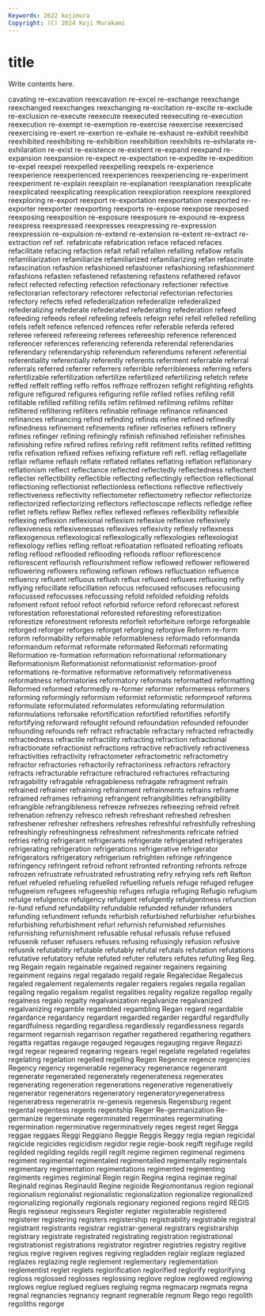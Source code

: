 ```yaml
---
Keywords: 2622 kojimura
Copyright: (C) 2024 Koji Murakami
---
```


# title

Write contents here.



cavating re-excavation reexcavation re-excel re-exchange reexchange reexchanged reexchanges
reexchanging re-excitation re-excite re-exclude re-exclusion re-execute reexecute reexecuted reexecuting re-execution
reexecution re-exempt re-exemption re-exercise reexercise reexercised reexercising re-exert re-exertion re-exhale
re-exhaust re-exhibit reexhibit reexhibited reexhibiting re-exhibition reexhibition reexhibits re-exhilarate re-exhilaration
re-exist re-existence re-existent re-expand reexpand re-expansion reexpansion re-expect re-expectation re-expedite
re-expedition re-expel reexpel reexpelled reexpelling reexpels re-experience reexperience reexperienced reexperiences
reexperiencing re-experiment reexperiment re-explain reexplain re-explanation reexplanation reexplicate reexplicated reexplicating
reexplication reexploration reexplore reexplored reexploring re-export reexport re-exportation reexportation reexported
re-exporter reexporter reexporting reexports re-expose reexpose reexposed reexposing reexposition re-exposure
reexposure re-expound re-express reexpress reexpressed reexpresses reexpressing re-expression reexpression re-expulsion
re-extend re-extension re-extent re-extract re-extraction ref ref. refabricate refabrication reface
refaced refaces refacilitate refacing refaction refait refall refallen refalling refallow
refalls refamiliarization refamiliarize refamiliarized refamiliarizing refan refascinate refascination refashion refashioned
refashioner refashioning refashionment refashions refasten refastened refastening refastens refathered refavor
refect refected refecting refection refectionary refectioner refective refectorarian refectorary refectorer
refectorial refectorian refectories refectory refects refed refederalization refederalize refederalized refederalizing
refederate refederated refederating refederation refeed refeeding refeeds refeel refeeling refeels
refeign refel refell refelled refelling refels refelt refence refenced refences
refer referable referda refered referee refereed refereeing referees refereeship reference
referenced referencer references referencing referenda referendal referendaries referendary referendaryship referendum
referendums referent referential referentiality referentially referently referents referment referrable referral
referrals referred referrer referrers referrible referribleness referring refers refertilizable refertilization
refertilize refertilized refertilizing refetch refete reffed reffelt reffing reffo reffos
reffroze reffrozen refight refighting refights refigure refigured refigures refiguring refile
refiled refiles refiling refill refillable refilled refilling refills refilm refilmed
refilming refilms refilter refiltered refiltering refilters refinable refinage refinance refinanced
refinances refinancing refind refinding refinds refine refined refinedly refinedness refinement
refinements refiner refineries refiners refinery refines refinger refining refiningly refinish
refinished refinisher refinishes refinishing refire refired refires refiring refit refitment
refits refitted refitting refix refixation refixed refixes refixing refixture refl
refl. reflag reflagellate reflair reflame reflash reflate reflated reflates reflating
reflation reflationary reflationism reflect reflectance reflected reflectedly reflectedness reflectent reflecter
reflectibility reflectible reflecting reflectingly reflection reflectional reflectioning reflectionist reflectionless reflections
reflective reflectively reflectiveness reflectivity reflectometer reflectometry reflector reflectorize reflectorized reflectorizing
reflectors reflectoscope reflects refledge reflee reflet reflets reflew Reflex reflex
reflexed reflexes reflexibility reflexible reflexing reflexion reflexional reflexism reflexiue reflexive
reflexively reflexiveness reflexivenesses reflexives reflexivity reflexly reflexness reflexogenous reflexological reflexologically
reflexologies reflexologist reflexology reflies refling refloat refloatation refloated refloating refloats
reflog reflood reflooded reflooding refloods refloor reflorescence reflorescent reflourish reflourishment
reflow reflowed reflower reflowered reflowering reflowers reflowing reflown reflows refluctuation
refluence refluency refluent refluous reflush reflux refluxed refluxes refluxing refly
reflying refocillate refocillation refocus refocused refocuses refocusing refocussed refocusses refocussing
refold refolded refolding refolds refoment refont refool refoot reforbid reforce
reford reforecast reforest reforestation reforestational reforested reforesting reforestization reforestize reforestment
reforests reforfeit reforfeiture reforge reforgeable reforged reforger reforges reforget reforging
reforgive Reform re-form reform reformability reformable reformableness reformado reformanda reformandum
reformat reformate reformated Reformati reformating Reformation re-formation reformation reformational reformationary
Reformationism Reformationist reformationist reformation-proof reformations re-formative reformative reformatively reformativeness reformatness
reformatories reformatory reformats reformatted reformatting Reformed reformed reformedly re-former reformer
reformeress reformers reforming reformingly reformism reformist reformistic reformproof reforms reformulate
reformulated reformulates reformulating reformulation reformulations reforsake refortification refortified refortifies refortify
refortifying reforward refought refound refoundation refounded refounder refounding refounds refr
refract refractable refractary refracted refractedly refractedness refractile refractility refracting refraction
refractional refractionate refractionist refractions refractive refractively refractiveness refractivities refractivity refractometer
refractometric refractometry refractor refractories refractorily refractoriness refractors refractory refracts refracturable
refracture refractured refractures refracturing refragability refragable refragableness refragate refragment refrain
refrained refrainer refraining refrainment refrainments refrains reframe reframed reframes reframing
refrangent refrangibilities refrangibility refrangible refrangibleness refreeze refreezes refreezing refreid refreit
refrenation refrenzy refresco refresh refreshant refreshed refreshen refreshener refresher refreshers
refreshes refreshful refreshfully refreshing refreshingly refreshingness refreshment refreshments refricate refried
refries refrig refrigerant refrigerants refrigerate refrigerated refrigerates refrigerating refrigeration refrigerations
refrigerative refrigerator refrigerators refrigeratory refrigerium refrighten refringe refringence refringency refringent
refroid refront refronted refronting refronts refroze refrozen refrustrate refrustrated refrustrating
refry refrying refs reft Refton refuel refueled refueling refuelled refuelling
refuels refuge refuged refugee refugeeism refugees refugeeship refuges refugia refuging
Refugio refugium refulge refulgence refulgency refulgent refulgently refulgentness refunction re-fund
refund refundability refundable refunded refunder refunders refunding refundment refunds refurbish
refurbished refurbisher refurbishes refurbishing refurbishment refurl refurnish refurnished refurnishes refurnishing
refurnishment refusable refusal refusals refuse refused refusenik refuser refusers refuses
refusing refusingly refusion refusive refusnik refutability refutable refutably refutal refutals
refutation refutations refutative refutatory refute refuted refuter refuters refutes refuting
Reg Reg. reg Regain regain regainable regained regainer regainers regaining
regainment regains regal regalado regald regale Regalecidae Regalecus regaled regalement
regalements regaler regalers regales regalia regalian regaling regalio regalism regalist
regalities regality regalize regallop regally regalness regalo regalty regalvanization regalvanize
regalvanized regalvanizing regamble regambled regambling Regan regard regardable regardance regardancy
regardant regarded regarder regardful regardfully regardfulness regarding regardless regardlessly regardlessness
regards regarment regarnish regarrison regather regathered regathering regathers regatta regattas
regauge regauged regauges regauging regave Regazzi regd regear regeared regearing
regears regel regelate regelated regelates regelating regelation regelled regelling Regen
Regence regence regencies Regency regency regenerable regeneracy regenerance regenerant regenerate
regenerated regenerately regenerateness regenerates regenerating regeneration regenerations regenerative regeneratively regenerator
regenerators regeneratory regeneratoryregeneratress regeneratress regeneratrix re-genesis regenesis Regensburg regent regental
regentess regents regentship Reger Re-germanization Re-germanize regerminate regerminated regerminates regerminating
regermination regerminative regerminatively reges regest reget Regga reggae reggaes Reggi
Reggiano Reggie Reggis Reggy regia regian regicidal regicide regicides regicidism
regidor regie regie-book regift regifuge regild regilded regilding regilds regill
regilt regime regimen regimenal regimens regiment regimental regimentaled regimentalled regimentally
regimentals regimentary regimentation regimentations regimented regimenting regiments regimes regiminal Regin
regin Regina regina reginae reginal Reginald reginas Reginauld Regine regioide
Regiomontanus region regional regionalism regionalist regionalistic regionalization regionalize regionalized regionalizing
regionally regionals regionary regioned regions regird REGIS Regis regisseur regisseurs
Register register registerable registered registerer registering registers registership registrability registrable
registral registrant registrants registrar registrar-general registrars registrarship registrary registrate registrated
registrating registration registrational registrationist registrations registrator registrer registries registry regitive
regius regive regiven regives regiving regladden reglair reglaze reglazed reglazes
reglazing regle reglement reglementary reglementation reglementist reglet reglets reglorification reglorified
reglorify reglorifying regloss reglossed reglosses reglossing reglove reglow reglowed reglowing
reglows reglue reglued reglues regluing regma regmacarp regmata regna regnal
regnancies regnancy regnant regnerable regnum Rego rego regolith regoliths regorge
